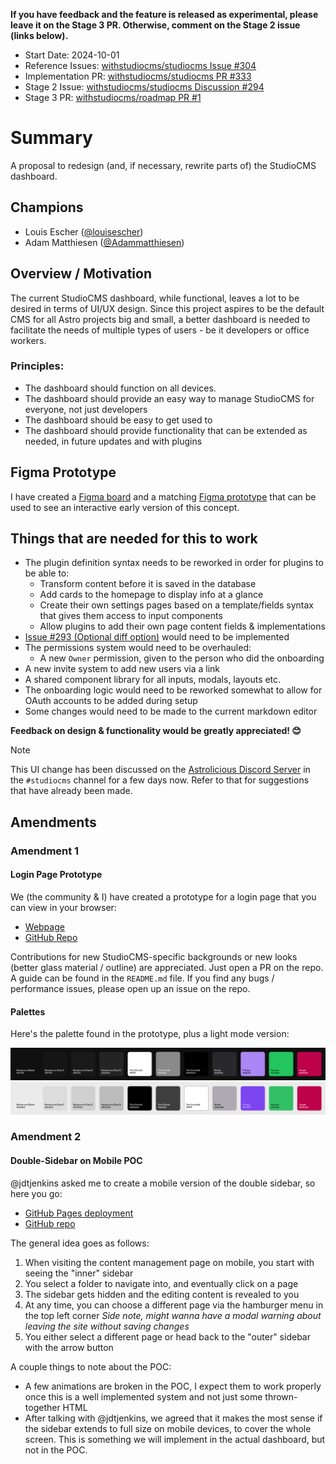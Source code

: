 <!--
  Community members who would like to propose an idea or feature should begin
  by creating a GitHub Discussion. See the repo README.md for more info.

  To use this template: create a new, empty file in the repo under `proposals/${ID}.md`.
  Replace `${ID}` with the official accepted proposal ID, found in the GitHub Issue
  of the accepted proposal.
-->

**If you have feedback and the feature is released as experimental, please leave it on the Stage 3 PR. Otherwise, comment on the Stage 2 issue (links below).**

- Start Date: 2024-10-01
- Reference Issues:  [withstudiocms/studiocms Issue #304](https://github.com/withstudiocms/studiocms/issues/304)
- Implementation PR: [withstudiocms/studiocms PR #333](https://github.com/withstudiocms/studiocms/pull/333)
- Stage 2 Issue: [withstudiocms/studiocms Discussion #294](https://github.com/withstudiocms/studiocms/discussions/294)
- Stage 3 PR: [withstudiocms/roadmap PR #1](https://github.com/withstudiocms/roadmap/pull/1)

# Summary

A proposal to redesign (and, if necessary, rewrite parts of) the StudioCMS dashboard.

## Champions

- Louis Escher ([@louisescher](https://github.com/louisescher))
- Adam Matthiesen ([@Adammatthiesen](https://github.com/Adammatthiesen))

## Overview / Motivation

The current StudioCMS dashboard, while functional, leaves a lot to be desired in terms of UI/UX design. Since this project aspires to be the default CMS for all Astro projects big and small, a better dashboard is needed to facilitate the needs of multiple types of users - be it developers or office workers.

### Principles:

- The dashboard should function on all devices.
- The dashboard should provide an easy way to manage StudioCMS for everyone, not just developers
- The dashboard should be easy to get used to
- The dashboard should provide functionality that can be extended as needed, in future updates and with plugins

## Figma Prototype

I have created a [Figma board](https://www.figma.com/design/9ilUXDWbBVEv6FMSMzUTmf/StudioCMS-Concept?m=auto&t=8EDyorFtqAOuojKZ-1) and a matching [Figma prototype](https://www.figma.com/proto/9ilUXDWbBVEv6FMSMzUTmf/Untitled?page-id=0:1&node-id=12-323&node-type=frame&viewport=582,489,0.07&t=SN8G0ZTJgFZED3I5-1&scaling=scale-down&content-scaling=fixed&starting-point-node-id=25:1543&disable-default-keyboard-nav=1&hide-ui=1) that can be used to see an interactive early version of this concept. 

## Things that are needed for this to work

- The plugin definition syntax needs to be reworked in order for plugins to be able to:
	- Transform content before it is saved in the database
	- Add cards to the homepage to display info at a glance
	- Create their own settings pages based on a template/fields syntax that gives them access to input components
	- Allow plugins to add their own page content fields & implementations
- [Issue #293 (Optional diff option)](https://github.com/astrolicious/studiocms/issues/293) would need to be implemented
- The permissions system would need to be overhauled:
	- A new `Owner` permission, given to the person who did the onboarding
- A new invite system to add new users via a link
- A shared component library for all inputs, modals, layouts etc.
- The onboarding logic would need to be reworked somewhat to allow for OAuth accounts to be added during setup
- Some changes would need to be made to the current markdown editor

**Feedback on design & functionality would be greatly appreciated! 😊**

> [!NOTE]
> This UI change has been discussed on the [Astrolicious Discord Server](https://chat.astrolicious.dev/) in the `#studiocms` channel for a few days now. Refer to that for suggestions that have already been made. 

## Amendments

### Amendment 1

#### Login Page Prototype

We (the community & I) have created a prototype for a login page that you can view in your browser:
- [Webpage](https://louisescher.github.io/studiocms-login-test/)
- [GitHub Repo](https://github.com/louisescher/studiocms-login-test)

Contributions for new StudioCMS-specific backgrounds or new looks (better glass material / outline) are appreciated. Just open a PR on the repo. A guide can be found in the `README.md` file. If you find any bugs / performance issues, please open up an issue on the repo.

#### Palettes

Here's the palette found in the prototype, plus a light mode version:

![Palette - Dark](../assets/prop-001/amend-001-dark.png)
![Palette - Light](../assets/prop-001/amend-001-light.png)

### Amendment 2

#### Double-Sidebar on Mobile POC

@jdtjenkins asked me to create a mobile version of the double sidebar, so here you go:

- [GitHub Pages deployment](https://louisescher.github.io/studiocms-sidebar-poc/)
- [GitHub repo](https://github.com/louisescher/studiocms-sidebar-poc)

The general idea goes as follows:

1. When visiting the content management page on mobile, you start with seeing the "inner" sidebar
2. You select a folder to navigate into, and eventually click on a page
3. The sidebar gets hidden and the editing content is revealed to you
4. At any time, you can choose a different page via the hamburger menu in the top left corner 
*Side note, might wanna have a modal warning about leaving the site without saving changes*
5. You either select a different page or head back to the "outer" sidebar with the arrow button

A couple things to note about the POC:

- A few animations are broken in the POC, I expect them to work properly once this is a well implemented system and not just some thrown-together HTML
- After talking with @jdtjenkins, we agreed that it makes the most sense if the sidebar extends to full size on mobile devices, to cover the whole screen. This is something we will implement in the actual dashboard, but not in the POC.